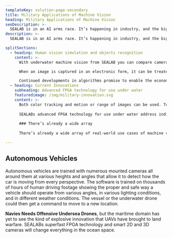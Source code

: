 ```yaml
---
templateKey: solution-page-secondary
title: Military Applications of Machine Vision
heading: Military Applications of Machine Vision
seoDescription: >-
  SEALAB is in an AI arms race. It’s happening in industry, and the big five Internet companies are pursuing this heavily.
description: >-
  SEALAB is in an AI arms race. It’s happening in industry, and the big five Internet companies are pursuing this heavily.

splitSections:
  - heading: Human vision simulation and objects recognition
    content: >-
      With underwater machine vision from SEALAB you can compare camera images with photographic databases. In each case, human operators — not machines — make final judgments before anyone takes action.

      When an image is captured in an electronic form, it can be treated as a piece of data. Machine vision techniques use this data to simulate human vision by recognizing objects within the image and by interpreting aspects of the scene. The raw image is now commonly captured in a purely digital form using Charge Coupled Devices. But high-end cameras in 2D and 3D from SEALAB where images and video will be digitally captured through frame-grabbing techniques, will play the key role.

      Continued developments in algorithms promise to enable the economical use of machine vision in newer applications. The latest algorithms are expected to provide robust geometric pattern-matching with several degrees of freedom, compensate for extreme illumination and perform 3D analysis of complex shapes.
  - heading: Current Innovations
    subheading: Advanced FPGA technology for use under water
    featuredimage: /img/military-innovation.svg
    content: >-
      Both color tracking and motion or range of images can be used. To have robotic vision, we need to combine those techniques to use the appropriate one at appropriate times. 
      
      SEALABs advanced FPGA technology for use under water address individual pixels rather than needing the whole frame. If there is something coming at you, you don't necessarily have to look at the whole thing, just that object. Addressing individual pixels also allows you to have much faster algorithms.
      
      ### There’s already a wide array
      
      There’s already a wide array of real-world use cases of machine vision in the military above surface. But to deliver AI solutions under water, we need smart cameras. There’s a wide breadth of current and near-term military applications where machine vision can be uses under water, i.e. surveillance, Autonomous Vehicles and Automation and Robotics. Smart 2D and 3D cameras from SEALAB in combination with AI flags vessels and people, as well as tracks objects of interest, for human analyst attention. The objects within the footage would have been labeled as what we know the objects to be, such as a vessel, a weapon, or a person. This labeled footage would then be run through the software’s machine learning algorithm. This would have trained the algorithm to discern the sequences and patterns of 1’s and 0’s that, to the human eye, form the video of a strategically relevant combat zone as displayed in drone surveillance footage. The algorithm behind the software would then be able to determine the contents of the footage and identify any anomalies or strategically relevant objects it has been trained to flag. The system then alerts a human operator in some unknown fashion and highlights the flagged objects within the video display. Next steps will be developing algorithms to determine risks in humans.

---
```



## Autonomous Vehicles

Autonomous vehicles are trained with numerous mounted cameras all around them at various heights and angles that allow it to detect how the car is moving from every perspective. The software is trained on thousands of hours of human driving footage showing the proper and safe way a vehicle should operate from various angles, in various lighting conditions, and in different weather conditions. The vessel or the underwater drone could then get a command to move to a new location. 

**Navies Needs Offensive Undersea Drones**, but the maritime domain has yet to see the kind of explosive innovation that UAVs have brought to land warfare. SEALABs superfast FPGA technology and smart 2D and 3D cameras will change everything in the ocean space.

